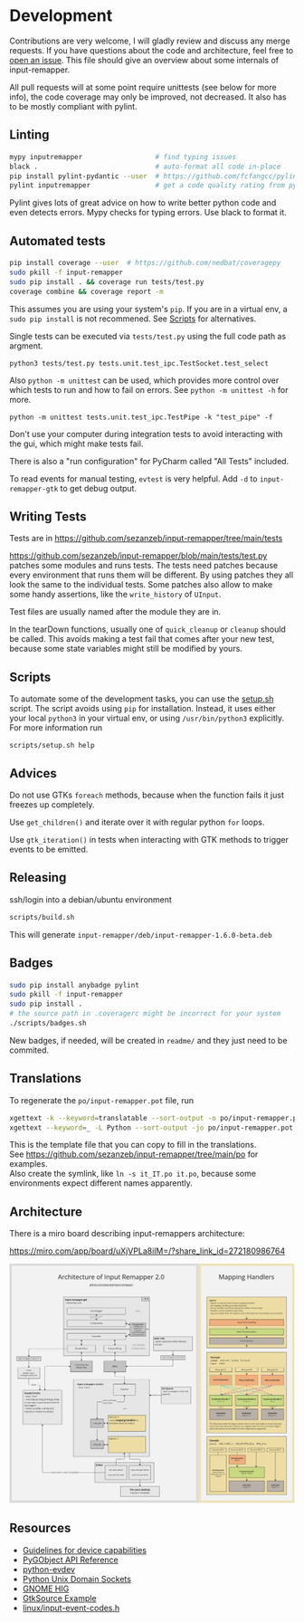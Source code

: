 # Development

Contributions are very welcome, I will gladly review and discuss any merge requests. If you have questions about the code and architecture, feel free to [open an issue](https://github.com/sezanzeb/input-remapper/issues). This file should give an overview about some internals of input-remapper.

All pull requests will at some point require unittests (see below for more info), the code coverage may only be improved, not decreased. It also has to be mostly compliant with pylint.

## Linting

```bash
mypy inputremapper                  # find typing issues
black .                             # auto-format all code in-place
pip install pylint-pydantic --user  # https://github.com/fcfangcc/pylint-pydantic
pylint inputremapper                # get a code quality rating from pylint
```

Pylint gives lots of great advice on how to write better python code and even detects errors. Mypy checks for typing errors. Use black to format it.

## Automated tests

```bash
pip install coverage --user  # https://github.com/nedbat/coveragepy
sudo pkill -f input-remapper
sudo pip install . && coverage run tests/test.py
coverage combine && coverage report -m
```

This assumes you are using your system's `pip`. If you are in a virtual env, a `sudo pip install` is not recommened. See [Scripts](#scripts) for alternatives.

Single tests can be executed via `tests/test.py` using the full code path as argment.
```
python3 tests/test.py tests.unit.test_ipc.TestSocket.test_select
```

Also `python -m unittest` can be used, which provides more control over which tests to run and how to fail on errors. See `python -m unittest -h` for more.
```
python -m unittest tests.unit.test_ipc.TestPipe -k "test_pipe" -f
```

Don't use your computer during integration tests to avoid interacting with the gui, which might make tests fail.

There is also a "run configuration" for PyCharm called "All Tests" included.

To read events for manual testing, `evtest` is very helpful. Add `-d` to `input-remapper-gtk` to get debug output.

## Writing Tests

Tests are in https://github.com/sezanzeb/input-remapper/tree/main/tests

https://github.com/sezanzeb/input-remapper/blob/main/tests/test.py patches some modules and runs tests. The tests need patches because every environment that runs them will be different. By using patches they all look the same to the individual tests. Some patches also allow to make some handy assertions, like the `write_history` of `UInput`.

Test files are usually named after the module they are in.

In the tearDown functions, usually one of `quick_cleanup` or `cleanup` should be called. This avoids making a test fail that comes after your new test, because some state variables might still be modified by yours.

## Scripts
To automate some of the development tasks, you can use the [setup.sh](/scripts/setup.sh) script. The script avoids using `pip` for installation. Instead, it uses either your local `python3` in your virtual env, or using `/usr/bin/python3` explicitly. For more information run
```
scripts/setup.sh help
```

## Advices

Do not use GTKs `foreach` methods, because when the function fails it just freezes up completely.

Use `get_children()` and iterate over it with regular python `for` loops.

Use `gtk_iteration()` in tests when interacting with GTK methods to trigger events to be emitted.

## Releasing

ssh/login into a debian/ubuntu environment

```bash
scripts/build.sh
```

This will generate `input-remapper/deb/input-remapper-1.6.0-beta.deb`

## Badges

```bash
sudo pip install anybadge pylint
sudo pkill -f input-remapper
sudo pip install .
# the source path in .coveragerc might be incorrect for your system
./scripts/badges.sh
```

New badges, if needed, will be created in `readme/` and they just need to be commited.

## Translations

To regenerate the `po/input-remapper.pot` file, run

```bash
xgettext -k --keyword=translatable --sort-output -o po/input-remapper.pot data/input-remapper.glade
xgettext --keyword=_ -L Python --sort-output -jo po/input-remapper.pot inputremapper/configs/mapping.py inputremapper/gui/*.py inputremapper/gui/components/*.py
```

This is the template file that you can copy to fill in the translations. \
See https://github.com/sezanzeb/input-remapper/tree/main/po for examples. \
Also create the symlink, like `ln -s it_IT.po it.po`, because some environments expect different names apparently.

## Architecture

There is a miro board describing input-remappers architecture:

https://miro.com/app/board/uXjVPLa8ilM=/?share_link_id=272180986764

![architecture.png](./architecture.png)

## Resources

- [Guidelines for device capabilities](https://www.kernel.org/doc/Documentation/input/event-codes.txt)
- [PyGObject API Reference](https://lazka.github.io/pgi-docs/)
- [python-evdev](https://python-evdev.readthedocs.io/en/stable/)
- [Python Unix Domain Sockets](https://pymotw.com/2/socket/uds.html)
- [GNOME HIG](https://developer.gnome.org/hig/stable/)
- [GtkSource Example](https://github.com/wolfthefallen/py-GtkSourceCompletion-example)
- [linux/input-event-codes.h](https://github.com/torvalds/linux/blob/master/include/uapi/linux/input-event-codes.h)
